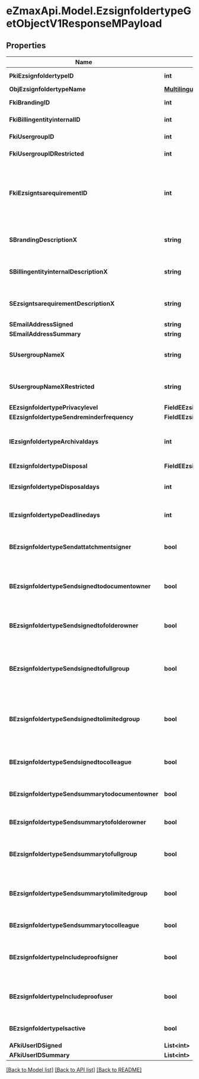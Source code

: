 
# eZmaxApi.Model.EzsignfoldertypeGetObjectV1ResponseMPayload

## Properties

Name | Type | Description | Notes
------------ | ------------- | ------------- | -------------
**PkiEzsignfoldertypeID** | **int** | The unique ID of the Ezsignfoldertype. | 
**ObjEzsignfoldertypeName** | [**MultilingualEzsignfoldertypeName**](MultilingualEzsignfoldertypeName.md) |  | 
**FkiBrandingID** | **int** | The unique ID of the Branding | 
**FkiBillingentityinternalID** | **int** | The unique ID of the Billingentityinternal. | [optional] 
**FkiUsergroupID** | **int** | The unique ID of the Usergroup | [optional] 
**FkiUsergroupIDRestricted** | **int** | The unique ID of the Usergroup | [optional] 
**FkiEzsigntsarequirementID** | **int** | The unique ID of the Ezsigntsarequirement.  Determine if a Time Stamping Authority should add a timestamp on each of the signature. Valid values:  |Value|Description| |-|-| |1|No. TSA Timestamping will requested. This will make all signatures a lot faster since no round-trip to the TSA server will be required. Timestamping will be made using eZsign server&#39;s time.| |2|Best effort. Timestamping from a Time Stamping Authority will be requested but is not mandatory. In the very improbable case it cannot be completed, the timestamping will be made using eZsign server&#39;s time. **Additional fee applies**| |3|Mandatory. Timestamping from a Time Stamping Authority will be requested and is mandatory. In the very improbable case it cannot be completed, the signature will fail and the user will be asked to retry. **Additional fee applies**| | [optional] 
**SBrandingDescriptionX** | **string** | The Description of the Branding in the language of the requester | 
**SBillingentityinternalDescriptionX** | **string** | The description of the Billingentityinternal in the language of the requester | [optional] 
**SEzsigntsarequirementDescriptionX** | **string** | The description of the Ezsigntsarequirement in the language of the requester | [optional] 
**SEmailAddressSigned** | **string** | The email address. | [optional] 
**SEmailAddressSummary** | **string** | The email address. | [optional] 
**SUsergroupNameX** | **string** | The Name of the Usergroup in the language of the requester | [optional] 
**SUsergroupNameXRestricted** | **string** | The Name of the Usergroup in the language of the requester | [optional] 
**EEzsignfoldertypePrivacylevel** | **FieldEEzsignfoldertypePrivacylevel** |  | 
**EEzsignfoldertypeSendreminderfrequency** | **FieldEEzsignfoldertypeSendreminderfrequency** |  | [optional] 
**IEzsignfoldertypeArchivaldays** | **int** | The number of days before the archival of Ezsignfolders created using this Ezsignfoldertype | 
**EEzsignfoldertypeDisposal** | **FieldEEzsignfoldertypeDisposal** |  | 
**IEzsignfoldertypeDisposaldays** | **int** | The number of days after the archival before the disposal of the Ezsignfolder | [optional] 
**IEzsignfoldertypeDeadlinedays** | **int** | The number of days to get all Ezsignsignatures | 
**BEzsignfoldertypeSendattatchmentsigner** | **bool** | Whether we send the Ezsigndocument and the proof as attachment in the email | 
**BEzsignfoldertypeSendsignedtodocumentowner** | **bool** | Whether we send the signed Ezsigndocument to the Ezsigndocument&#39;s owner | 
**BEzsignfoldertypeSendsignedtofolderowner** | **bool** | Whether we send the signed Ezsigndocument to the Ezsignfolder&#39;s owner | 
**BEzsignfoldertypeSendsignedtofullgroup** | **bool** | Whether we send the signed Ezsigndocument to the Usergroup that has acces to all Ezsignfolders | [optional] 
**BEzsignfoldertypeSendsignedtolimitedgroup** | **bool** | Whether we send the signed Ezsigndocument to the Usergroup that has acces to only their own Ezsignfolders | [optional] 
**BEzsignfoldertypeSendsignedtocolleague** | **bool** | Whether we send the signed Ezsigndocument to the colleagues | 
**BEzsignfoldertypeSendsummarytodocumentowner** | **bool** | Whether we send the summary to the Ezsigndocument&#39;s owner | 
**BEzsignfoldertypeSendsummarytofolderowner** | **bool** | Whether we send the summary to the Ezsignfolder&#39;s owner | 
**BEzsignfoldertypeSendsummarytofullgroup** | **bool** | Whether we send the summary to the Usergroup that has acces to all Ezsignfolders | [optional] 
**BEzsignfoldertypeSendsummarytolimitedgroup** | **bool** | Whether we send the summary to the Usergroup that has acces to only their own Ezsignfolders | [optional] 
**BEzsignfoldertypeSendsummarytocolleague** | **bool** | Whether we send the summary to the colleagues | 
**BEzsignfoldertypeIncludeproofsigner** | **bool** | Whether we include the proof with the signed Ezsigndocument for Ezsignsigners | 
**BEzsignfoldertypeIncludeproofuser** | **bool** | Whether we include the proof with the signed Ezsigndocument for users | 
**BEzsignfoldertypeIsactive** | **bool** | Whether the Ezsignfoldertype is active or not | 
**AFkiUserIDSigned** | **List&lt;int&gt;** |  | [optional] 
**AFkiUserIDSummary** | **List&lt;int&gt;** |  | [optional] 

[[Back to Model list]](../README.md#documentation-for-models)
[[Back to API list]](../README.md#documentation-for-api-endpoints)
[[Back to README]](../README.md)


